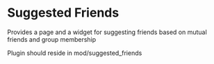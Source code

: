 Suggested Friends
=======================

Provides a page and a widget for suggesting friends based on mutual friends and group membership

Plugin should reside in mod/suggested_friends